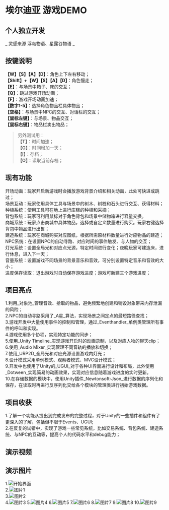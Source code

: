 # 埃尔迪亚 游戏DEMO
## 个人独立开发
_ 灵感来源 浮岛物语、星露谷物语 _

## 按键说明
**【W】【S】【A】【D】**：角色上下左右移动；  
**【Shift】+【W】【S】【A】【D】**：角色慢走；  
**【E】**：与场景中箱子、床的交互；  
**【Q】**：跳过游戏开场动画；  
**【F】**：游戏开场动画加速；  
**【数字1-5】**：选择角色物品栏具体物品；  
**【空格】**：与场景中NPC的交互、对话栏的交互；  
**【鼠标左键】**：与场景、物品交互；  
**【鼠标右键】**：物品栏卖出物品；  

> 另外测试用：  
**【T】**：时间加速；  
**【G】**：时间增加一天；  
**【I】**：存档；  
**【O】**：读取当前存档；  

## 现有功能

开场动画：玩家开启新游戏时会播放游戏背景介绍和相关动画，此处可快进或跳过；  
场景互动：玩家使用具体工具与场景中的树木、树桩和石头进行交互、获得材料；  
种植系统：使用工具可在地上进行庄稼的种植和采摘；  
背包系统：玩家可利用鼠标对于角色背包和场景中储物箱进行容量交换。  
商城系统：玩家点击商城中具体物品，选择或自定义数量进行购买。玩家右键选择背包中物品进行出售；  
建造系统：玩家在商城购买对应图纸，根据所需原材料数量进行对应物品的建造；  
NPC系统：在设置NPC的自动寻路、对应时间的事件触发、与人物的交互；  
灯光系统：设置全局光和对应点光源，特定时间进行变化；夜晚玩家可建造床，进行休息，进入下一天；  
音量系统：设置游戏不同场景的背景音乐和音效，可分别设置特定音乐和音效的大小；  
进度保存读取：退出游戏时自动保存游戏进度；游戏可新建三个游戏进度；  

## 项目亮点

1.利用_对象池_管理音效、拾取的物品，避免频繁地创建和销毁对象带来内存泄漏的风险；  
2.NPC的自动寻路采用了_A星_算法，实现场景之间定点的最短路径查找；  
3.游戏开发中大量使用事件的控制和管理，通过_Eventhandler_单例类管理所有事件的呼叫和实现。  
4.游戏使用多个协程，实现特定功能的同步；  
5.使用_Unity Timeline_实现游戏开启时的动画录制，以及对应人物的聊天clip；  
6.使用_Audio Mixer_实现管理不同音轨的播放和切换；  
7.使用_URP2D_全局光和对应光源设置游戏内灯光；  
8.设计模式采用单例模式、观察者模式、MVC设计模式；  
9.开发中也使用了Unity的_UGUI_对于各种UI界面进行设计和布局，此外使用_Dotween_实现简易的动画效果，实现对应信息随着游戏进度的实时更新。  
10.在存储数据的模块中，使用Unity插件_Newtonsoft-Json_进行数据的序列化和保存，在读取时再进行反序列化交给各个模块的管理类进行初始游戏数据。  

## 项目收获

1.了解一个功能从提出到完成发布的完整过程，对于Unity的一些插件和组件有了更深入的了解，包括但不限于Events、UGUI;  
2.在反复的试错中，实现了游戏一些常见系统，比如交易系统、背包系统、建造系统、与NPC的互动等，提高个人的代码水平和debug能力；  

## 演示视频

## 演示图片
1.![开始界面](https://github.com/zainlt/Eldia_UnityDemo/blob/main/Image_Introduce/%E5%BC%80%E5%A7%8B%E7%95%8C%E9%9D%A2.png)  
2.![图片1](https://github.com/zainlt/Eldia_UnityDemo/blob/main/Image_Introduce/1.png)  
3.![图片2](https://github.com/zainlt/Eldia_UnityDemo/blob/main/Image_Introduce/2.png)  
4.![图片3](https://github.com/zainlt/Eldia_UnityDemo/blob/main/Image_Introduce/4.png)
5.![图片4](https://github.com/zainlt/Eldia_UnityDemo/blob/main/Image_Introduce/5.png)
6.![图片5](https://github.com/zainlt/Eldia_UnityDemo/blob/main/Image_Introduce/6.png)
7.![图片6](https://github.com/zainlt/Eldia_UnityDemo/blob/main/Image_Introduce/7.png)
8.![图片7](https://github.com/zainlt/Eldia_UnityDemo/blob/main/Image_Introduce/9.png)
9.![图片8](https://github.com/zainlt/Eldia_UnityDemo/blob/main/Image_Introduce/10.png)
10.![图片9](https://github.com/zainlt/Eldia_UnityDemo/blob/main/Image_Introduce/11.png)
